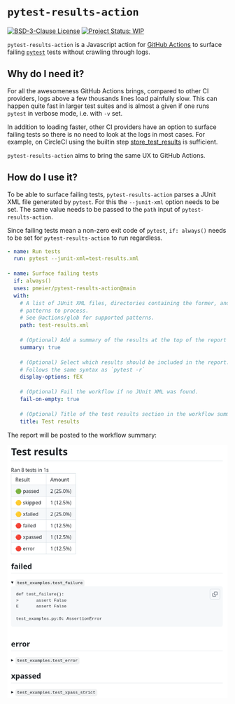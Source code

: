 # `pytest-results-action`

[![BSD-3-Clause License](https://img.shields.io/github/license/pmeier/light-the-torch)](https://opensource.org/licenses/BSD-3-Clause)
[![Project Status: WIP](https://www.repostatus.org/badges/latest/wip.svg)](https://www.repostatus.org/#wip)

`pytest-results-action` is a Javascript action for [GitHub Actions](https://github.com/features/actions) to surface failing [`pytest`](https://docs.pytest.org) tests without crawling through logs.

## Why do I need it?

For all the awesomeness GitHub Actions brings, compared to other CI providers, logs above a few thousands lines load painfully slow. This can happen quite fast in larger test suites and is almost a given if one runs `pytest` in verbose mode, i.e. with `-v` set.

In addition to loading faster, other CI providers have an option to surface failing tests so there is no need to look at the logs in most cases. For example, on CircleCI using the builtin step [store_test_results](https://circleci.com/docs/collect-test-data/) is sufficient.

`pytest-results-action` aims to bring the same UX to GitHub Actions.

## How do I use it?

To be able to surface failing tests, `pytest-results-action` parses a JUnit XML file generated by `pytest`. For this the `--junit-xml` option needs to be set. The same value needs to be passed to the `path` input of `pytest-results-action`.

Since failing tests mean a non-zero exit code of `pytest`, `if: always()` needs to be set for `pytest-results-action` to run regardless.

```yaml
- name: Run tests
  run: pytest --junit-xml=test-results.xml

- name: Surface failing tests
  if: always()
  uses: pmeier/pytest-results-action@main
  with:
    # A list of JUnit XML files, directories containing the former, and wildcard
    # patterns to process.
    # See @actions/glob for supported patterns.
    path: test-results.xml

    # (Optional) Add a summary of the results at the top of the report
    summary: true

    # (Optional) Select which results should be included in the report.
    # Follows the same syntax as `pytest -r`
    display-options: fEX

    # (Optional) Fail the workflow if no JUnit XML was found.
    fail-on-empty: true

    # (Optional) Title of the test results section in the workflow summary
    title: Test results
```

The report will be posted to the workflow summary:

<picture>
    <source media="(prefers-color-scheme: dark)" srcset="https://raw.githubusercontent.com/pmeier/pytest-results-action/main/images/summary-report-dark.png">
    <img src="https://raw.githubusercontent.com/pmeier/pytest-results-action/main/images/summary-report-light.png" alt="Example of report posted to the workflow summary by pytest-results-action. Under the title is a table that details the absolute and relative number of passed, skipped, xfailed, failed, xpassed, and errored tests. Below the table is a section for failed, errored, and xpassed tests. Each section includes the names of the respective test as well as the corresponding message. Only the details of the failed tests are visible.">
</picture>
